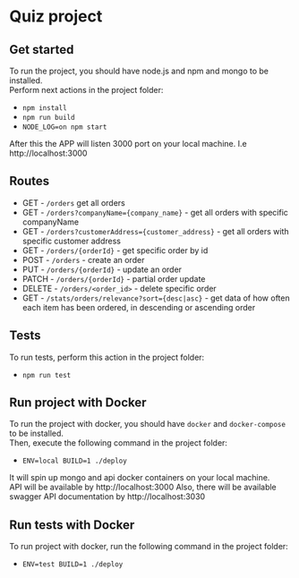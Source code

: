 # Quiz project

## Get started

To run the project, you should have node.js and npm and mongo to be installed.    
Perform next actions in the project folder:   

- `npm install`
- `npm run build`
- `NODE_LOG=on npm start`

After this the APP will listen 3000 port on your local machine. I.e http://localhost:3000

## Routes

- GET - `/orders` get all orders
- GET - `/orders?companyName={company_name}` - get all orders with specific companyName
- GET - `/orders?customerAddress={customer_address}` - get all orders with specific customer address
- GET - `/orders/{orderId}` - get specific order by id
- POST - `/orders` - create an order
- PUT - `/orders/{orderId}` - update an order
- PATCH - `/orders/{orderId}` - partial order update
- DELETE - `/orders/<order_id>` - delete specific order
- GET - `/stats/orders/relevance?sort={desc|asc}` - get data of how often each item has been ordered, in descending or ascending order

## Tests

To run tests, perform this action in the project folder:

- `npm run test`

## Run project with Docker

To run the project with docker, you should have `docker` and `docker-compose` to be installed.   
Then, execute the following command in the project folder:

- `ENV=local BUILD=1 ./deploy`

It will spin up mongo and api docker containers on your local machine.    
API will be available by http://localhost:3000
Also, there will be available swagger API documentation by http://localhost:3030

## Run tests with Docker

To run project with docker, run the following command in the project folder:

- `ENV=test BUILD=1 ./deploy`

